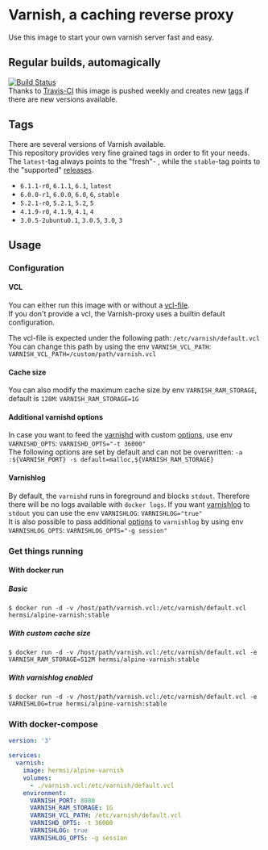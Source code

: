 # Varnish, a caching reverse proxy
Use this image to start your own varnish server fast and easy.

## Regular builds, automagically
[![Build Status](https://travis-ci.org/Hermsi1337/docker-varnish.svg?branch=master)](https://travis-ci.org/Hermsi1337/docker-varnish)   
Thanks to [Travis-CI](https://travis-ci.org/) this image is pushed weekly and creates new [tags](https://hub.docker.com/r/hermsi/alpine-varnish/tags/) if there are new versions available.

## Tags
There are several versions of Varnish available.      
This repository provides very fine grained tags in order to fit your needs. 
The `latest`-tag always points to the "fresh"- , while the `stable`-tag points to the "supported" [releases](https://varnish-cache.org/releases/).
* `6.1.1-r0`, `6.1.1`, `6.1`, `latest`
* `6.0.0-r1`, `6.0.0`, `6.0`, `6`, `stable`
* `5.2.1-r0`, `5.2.1`, `5.2`, `5`
* `4.1.9-r0`, `4.1.9`, `4.1`, `4`
* `3.0.5-2ubuntu0.1`, `3.0.5`, `3.0`, `3`

## Usage

### Configuration
#### VCL
You can either run this image with or without a [vcl-file](https://varnish-cache.org/docs/6.0/users-guide/vcl.html).   
If you don't provide a vcl, the Varnish-proxy uses a builtin default configuration.

The vcl-file is expected under the following path: `/etc/varnish/default.vcl`   
You can change this path by using the env `VARNISH_VCL_PATH`: `VARNISH_VCL_PATH=/custom/path/varnish.vcl`

#### Cache size
You can also modify the maximum cache size by env `VARNISH_RAM_STORAGE`, default is `128M`: `VARNISH_RAM_STORAGE=1G`

#### Additional varnishd options
In case you want to feed the [varnishd](https://varnish-cache.org/docs/6.0/reference/varnishd.html) with custom [options](https://varnish-cache.org/docs/6.0/reference/varnishd.html#options), use env `VARNISHD_OPTS`: `VARNISHD_OPTS="-t 36000"`   
The following options are set by default and can not be overwritten: `-a :${VARNISH_PORT} -s default=malloc,${VARNISH_RAM_STORAGE}` 

#### Varnishlog
By default, the `varnishd` runs in foreground and blocks `stdout`. Therefore there will be no logs available with `docker logs`.
If you want [varnishlog](https://varnish-cache.org/docs/6.0/reference/varnishlog.html) to `stdout` you can use the env `VARNISHLOG`: `VARNISHLOG="true"`   
It is also possible to pass additional [options](https://varnish-cache.org/docs/6.0/reference/varnishlog.html#options) to `varnishlog` by using env `VARNISHLOG_OPTS`: `VARNISHLOG_OPTS="-g session"`

### Get things running
#### With docker run
##### Basic
`$ docker run -d -v /host/path/varnish.vcl:/etc/varnish/default.vcl hermsi/alpine-varnish:stable`
##### With custom cache size
`$ docker run -d -v /host/path/varnish.vcl:/etc/varnish/default.vcl -e VARNISH_RAM_STORAGE=512M hermsi/alpine-varnish:stable`
##### With varnishlog enabled
`$ docker run -d -v /host/path/varnish.vcl:/etc/varnish/default.vcl -e VARNISHLOG=true hermsi/alpine-varnish:stable`

### With docker-compose
```yaml
version: '3'

services:
  varnish:
    image: hermsi/alpine-varnish
    volumes:
      - ./varnish.vcl:/etc/varnish/default.vcl
    environment:
      VARNISH_PORT: 8080
      VARNISH_RAM_STORAGE: 1G
      VARNISH_VCL_PATH: /etc/varnish/default.vcl
      VARNISHD_OPTS: -t 36000
      VARNISHLOG: true
      VARNISHLOG_OPTS: -g session 
```